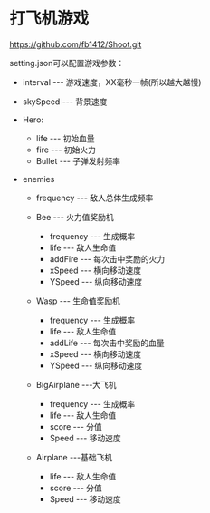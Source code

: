 # 打飞机游戏

<https://github.com/fb1412/Shoot.git>

setting.json可以配置游戏参数：

+ interval --- 游戏速度，XX毫秒一帧(所以越大越慢)
+ skySpeed --- 背景速度
+ Hero:
  + life --- 初始血量
  + fire --- 初始火力
  + Bullet --- 子弹发射频率
  
+ enemies
  + frequency --- 敌人总体生成频率

  + Bee --- 火力值奖励机
    + frequency --- 生成概率
    + life --- 敌人生命值
    + addFire --- 每次击中奖励的火力
    + xSpeed --- 横向移动速度
    + YSpeed --- 纵向移动速度

  + Wasp --- 生命值奖励机
    + frequency --- 生成概率
    + life --- 敌人生命值
    + addLife --- 每次击中奖励的血量
    + xSpeed --- 横向移动速度
    + YSpeed --- 纵向移动速度

  + BigAirplane ---大飞机
    + frequency --- 生成概率
    + life --- 敌人生命值
    + score --- 分值
    + Speed --- 移动速度

  + Airplane ---基础飞机
    + life --- 敌人生命值
    + score --- 分值
    + Speed --- 移动速度
